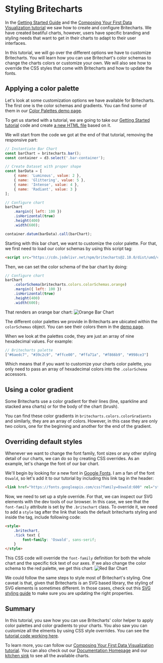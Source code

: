 # Styling Britecharts
In the [Getting Started Guide][gettingStarted] and the [Composing Your First Data Visualization tutorial][composingDataviz] we saw how to create and configure Britecharts. We have created beatiful charts, however, users have specific branding and styling needs that want to get in their charts to adapt to their user interfaces.

In this tutorial, we will go over the different options we have to customize Britecharts. You will learn how you can use Britechart's color schemas to change the charts colors or customize your own. We will also see how to override the CSS styles that come with Britecharts and how to update the fonts.

## Applying a color palette
Let's look at some customization options we have available for Britecharts. The first one is the color schemas and gradients. You can find some of them in our [Color Palettes demo page][colorPalettesDemo].

To get us started with a tutorial, we are going to take our [Getting Started tutorial][gettingStarted] code and create [a new HTML file][stylingBritechartsHTML] based on it.

We will start from the code we got at the end of that tutorial, removing the responsive part:
```js
// Instantiate Bar Chart
const barChart = britecharts.bar();
const container = d3.select('.bar-container');

// Create Dataset with proper shape
const barData = [
    { name: 'Luminous', value: 2 },
    { name: 'Glittering', value: 5 },
    { name: 'Intense', value: 4 },
    { name: 'Radiant', value: 3 }
];

// Configure chart
barChart
    .margin({ left: 100 })
    .isHorizontal(true)
    .height(400)
    .width(600);

container.datum(barData).call(barChart);
```

Starting with this bar chart, we want to customize the color palette. For that, we first need to load our color schemas by using this script tag:
```html
<script src="https://cdn.jsdelivr.net/npm/britecharts@2.10.0/dist/umd/colors.min.js"></script>
```

Then, we can set the color schema of the bar chart by doing:
```js
// Configure chart
barChart
    .colorSchema(britecharts.colors.colorSchemas.orange)
    .margin({ left: 100 })
    .isHorizontal(true)
    .height(400)
    .width(600);
```
That renders an orange bar chart:
![Orange Bar Chart][orangeBarChartImg]

The different color palettes we provide in Britecharts are ubicated within the `colorSchemas` object. You can see their colors them in the [demo page][colorPalettesDemo].

When we look at the palettes code, they are just an array of nine hexadecimal values. For example:
```js
// Britecharts palette
["#6aedc7", "#39c2c9", "#ffce00", "#ffa71a", "#f866b9", "#998ce3"]
```
Which means that if you want to customize your charts color palette, you only need to pass an array of hexadecimal colors into the `.colorSchema` accessors.

## Using a color gradient
Some Britecharts use a color gradient for their lines (line, sparkline and stacked area charts) or for the body of the chart (brush).

You can find these color gradients in `britecharts.colors.colorGradients` and similarly, they are an array of colors. However, in this case they are only two colors, one for the beginning and another for the end of the gradient.

## Overriding default styles
Whenever we want to change the font family, font sizes or any other styling detail of our charts, we can do so by creating CSS overrides. As an example, let's change the font of our bar chart.

We'll begin by looking for a new font in [Google Fonts][gFonts]. I am a fan of the font `Oswald`, so let's add it to our tutorial by including this link tag in the header:
```html
<link href="https://fonts.googleapis.com/css?family=Oswald:600" rel="stylesheet">
```
Now, we need to set up a style override. For that, we can inspect our SVG elements with the dev tools of our browser. In this case, we see that the `font-family` attribute is set by the `.britechart` class. To override it, we need to add a `style` tag after the link that loads the default britecharts styling and inside the tag, include following code:
```html
<style>
    .britechart,
    .tick text {
        font-family: 'Oswald', sans-serif;
    }
</style>
```
This CSS code will override the `font-family` definition for both the whole chart and the specific tick text of our axes. If we also change the color schema to the red palette, we get this chart:
![Red Bar Chart][redBarChartImg]

We could follow the same steps to style most of Britechart's styling. One caveat is that, given that Britecharts is an SVG based library, the styling of SVG elements is sometimes different. In those cases, check out this [SVG styling guide][svgReference] to make sure you are updating the right properties.

## Summary
In this tutorial, you saw how you can use Britecharts' color helper to apply color palettes and color gradients to your charts. You also saw you can customize all the elments by using CSS style overrides. You can see the [tutorial code working here][stylingBritechartsTutorial].

To learn more, you can follow our [Composing Your First Data Visualization tutorial][composingDataviz]. You can also check out our [Documentation Homepage][home] and our [kitchen sink][demos] to see all the available charts.

[home]: http://eventbrite.github.io/britecharts/
[demos]: http://eventbrite.github.io/britecharts/tutorial-kitchen-sink.html
[gettingStarted]: http://eventbrite.github.io/britecharts/getting-started.html
[composingDataviz]: http://eventbrite.github.io/britecharts/composing-dataviz.html
[colorPalettesDemo]: http://eventbrite.github.io/britecharts/tutorial-color.html
[stylingBritechartsHTML]: https://github.com/eventbrite/britecharts/blob/master/src/doc/html/tutorial-styling-britecharts.html
[stylingBritechartsTutorial]: http://eventbrite.github.io/britecharts/tutorial-styling-britecharts.html
[orangeBarChartImg]: https://raw.githubusercontent.com/eventbrite/britecharts/master/src/doc/images/tutorials/orange-bar-chart.png
[redBarChartImg]: https://raw.githubusercontent.com/eventbrite/britecharts/master/src/doc/images/tutorials/red-bar-chart.png
[gFonts]: https://fonts.google.com/
[svgReference]: https://www.smashingmagazine.com/2014/11/styling-and-animating-svgs-with-css/
